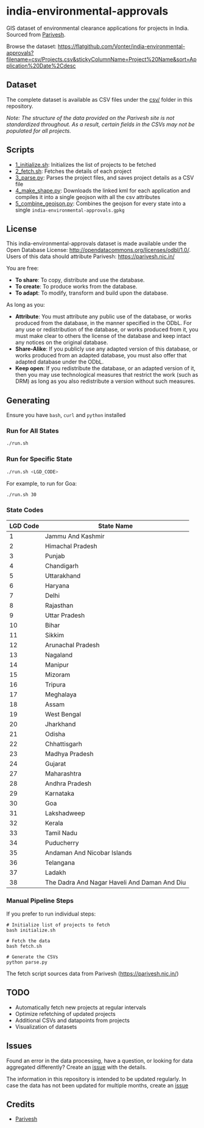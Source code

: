 # india-environmental-approvals

GIS dataset of environmental clearance applications for projects in India. Sourced from [Parivesh](https://parivesh.nic.in/).

Browse the dataset: <https://flatgithub.com/Vonter/india-environmental-approvals?filename=csv/Projects.csv&stickyColumnName=Project%20Name&sort=Application%20Date%2Cdesc>

## Dataset

The complete dataset is available as CSV files under the [csv/](csv) folder in this repository.

*Note: The structure of the data provided on the Parivesh site is not standardized throughout. As a result, certain fields in the CSVs may not be populated for all projects.*

## Scripts

- [1_initialize.sh](1_initialize.sh): Initializes the list of projects to be fetched
- [2_fetch.sh](2_fetch.sh): Fetches the details of each project
- [3_parse.py](3_parse.py): Parses the project files, and saves project details as a CSV file
- [4_make_shape.py](4_make_shape.py): Downloads the linked kml for each application and compiles it into a single geojson with all the csv attributes
- [5_combine_geojson.py](5_combine_geojson.py): Combines the geojson for every state into a single `india-environmental-approvals.gpkg`

## License

This india-environmental-approvals dataset is made available under the Open Database License: http://opendatacommons.org/licenses/odbl/1.0/. 
Users of this data should attribute Parivesh: https://parivesh.nic.in/

You are free:

* **To share**: To copy, distribute and use the database.
* **To create**: To produce works from the database.
* **To adapt**: To modify, transform and build upon the database.

As long as you:

* **Attribute**: You must attribute any public use of the database, or works produced from the database, in the manner specified in the ODbL. For any use or redistribution of the database, or works produced from it, you must make clear to others the license of the database and keep intact any notices on the original database.
* **Share-Alike**: If you publicly use any adapted version of this database, or works produced from an adapted database, you must also offer that adapted database under the ODbL.
* **Keep open**: If you redistribute the database, or an adapted version of it, then you may use technological measures that restrict the work (such as DRM) as long as you also redistribute a version without such measures.

## Generating

Ensure you have `bash`, `curl` and `python` installed

### Run for All States
```bash
./run.sh
```

### Run for Specific State
```bash
./run.sh <LGD_CODE>
```

For example, to run for Goa:
```bash
./run.sh 30
```

### State Codes

| LGD Code | State Name |
|----------|------------|
| 1 | Jammu And Kashmir |
| 2 | Himachal Pradesh |
| 3 | Punjab |
| 4 | Chandigarh |
| 5 | Uttarakhand |
| 6 | Haryana |
| 7 | Delhi |
| 8 | Rajasthan |
| 9 | Uttar Pradesh |
| 10 | Bihar |
| 11 | Sikkim |
| 12 | Arunachal Pradesh |
| 13 | Nagaland |
| 14 | Manipur |
| 15 | Mizoram |
| 16 | Tripura |
| 17 | Meghalaya |
| 18 | Assam |
| 19 | West Bengal |
| 20 | Jharkhand |
| 21 | Odisha |
| 22 | Chhattisgarh |
| 23 | Madhya Pradesh |
| 24 | Gujarat |
| 27 | Maharashtra |
| 28 | Andhra Pradesh |
| 29 | Karnataka |
| 30 | Goa |
| 31 | Lakshadweep |
| 32 | Kerala |
| 33 | Tamil Nadu |
| 34 | Puducherry |
| 35 | Andaman And Nicobar Islands |
| 36 | Telangana |
| 37 | Ladakh |
| 38 | The Dadra And Nagar Haveli And Daman And Diu |

### Manual Pipeline Steps

If you prefer to run individual steps:

```
# Initialize list of projects to fetch
bash initialize.sh

# Fetch the data
bash fetch.sh

# Generate the CSVs
python parse.py
```

The fetch script sources data from Parivesh (https://parivesh.nic.in/)

## TODO

- Automatically fetch new projects at regular intervals
- Optimize refetching of updated projects
- Additional CSVs and datapoints from projects
- Visualization of datasets

## Issues

Found an error in the data processing, have a question, or looking for data aggregated differently? Create an [issue](https://github.com/Vonter/india-environmental-approvals/issues) with the details.

The information in this repository is intended to be updated regularly. In case the data has not been updated for multiple months, create an [issue](https://github.com/Vonter/india-environmental-approvals/issues)

## Credits

- [Parivesh](https://parivesh.nic.in/)

